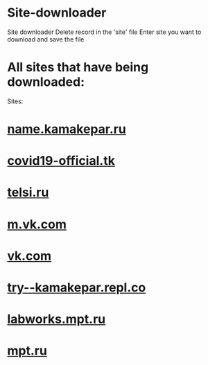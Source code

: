# Site-downloader
Site downloader
Delete record in the 'site' file
Enter site you want to download and save the file

# All sites that have being downloaded:
Sites:
# [name.kamakepar.ru](http://site-downloader.tk/name.kamakepar.ru/)
# [covid19-official.tk](http://site-downloader.tk/covid19-official.tk/)
# [telsi.ru](http://site-downloader.tk/telsi.ru/)
# [m.vk.com](http://site-downloader.tk/m.vk.com/)
# [vk.com](http://site-downloader.tk/vk.com/)
# [try--kamakepar.repl.co](http://site-downloader.tk/try--kamakepar.repl.co/)
# [labworks.mpt.ru](http://site-downloader.tk/labworks.mpt.ru/)
# [mpt.ru](http://site-downloader.tk/mpt.ru/)
